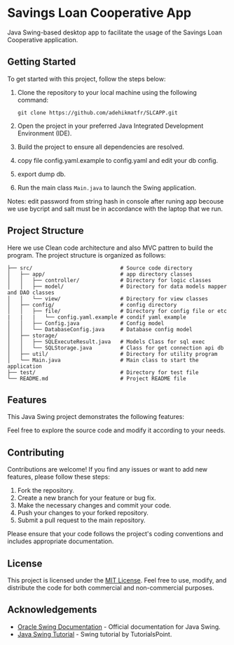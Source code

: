 # Savings Loan Cooperative App

Java Swing-based desktop app to facilitate the usage of the Savings Loan Cooperative application.

## Getting Started

To get started with this project, follow the steps below:

1. Clone the repository to your local machine using the following command:
   ```
   git clone https://github.com/adehikmatfr/SLCAPP.git
   ```

2. Open the project in your preferred Java Integrated Development Environment (IDE).

3. Build the project to ensure all dependencies are resolved.

4. copy file config.yaml.example to config.yaml and edit your db config.

5. export dump db.

6. Run the main class `Main.java` to launch the Swing application.

Notes: edit password from string hash in console after runing app becouse we use bycript and salt must be in accordance with the laptop that we run. 

## Project Structure
Here we use Clean code architecture and also MVC pattren to build the program.
The project structure is organized as follows:

```
├── src/                            # Source code directory
│   ├── app/                        # app directory classes
│   │   ├── controller/             # Directory for logic classes
│   │   ├── model/                  # Directory for data models mapper and DAO classes
│   │   └── view/                   # Directory for view classes
│   ├── config/                     # config directory
│   │   ├── file/                   # Directory for config file or etc
|   |   |   └── config.yaml.example # condif yaml example
│   │   ├── Config.java             # Config model 
│   │   └── DatabaseConfig.java     # Database config model
│   ├── storage/                    
│   │   ├── SQLExecuteResult.java   # Models Class for sql exec
│   │   └── SQLStorage.java         # Class for get connection api db
│   ├── util/                       # Directory for utility program
│   └── Main.java                   # Main class to start the application
├── test/                           # Directory for test file
└── README.md                       # Project README file
```

## Features

This Java Swing project demonstrates the following features:

Feel free to explore the source code and modify it according to your needs.

## Contributing

Contributions are welcome! If you find any issues or want to add new features, please follow these steps:

1. Fork the repository.
2. Create a new branch for your feature or bug fix.
3. Make the necessary changes and commit your code.
4. Push your changes to your forked repository.
5. Submit a pull request to the main repository.

Please ensure that your code follows the project's coding conventions and includes appropriate documentation.

## License

This project is licensed under the [MIT License](LICENSE). Feel free to use, modify, and distribute the code for both commercial and non-commercial purposes.

## Acknowledgements

- [Oracle Swing Documentation](https://docs.oracle.com/javase/tutorial/uiswing/) - Official documentation for Java Swing.
- [Java Swing Tutorial](https://www.tutorialspoint.com/swing/index.htm) - Swing tutorial by TutorialsPoint.
